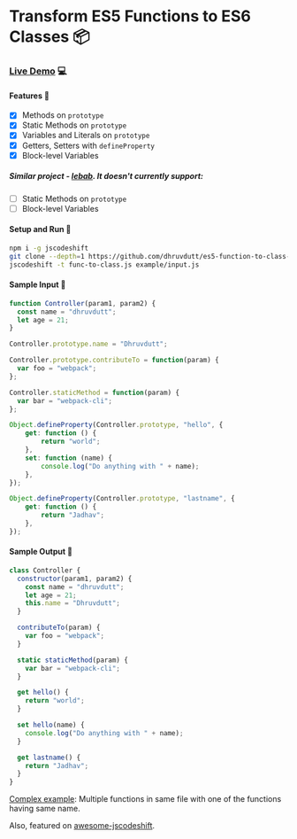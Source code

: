 # Transform ES5 Functions to ES6 Classes :package: 

### [Live Demo](https://astexplorer.net/#/gist/855cc00b6ebfe60f53b2c0543482ee92/) 💻

#### Features :100:
- [x] Methods on `prototype`
- [x] Static Methods on `prototype`
- [x] Variables and Literals on `prototype`
- [x] Getters, Setters with `defineProperty`
- [x] Block-level Variables

##### Similar project - [lebab](https://uniibu.github.io/lebab-ce/). It doesn't currently support:
  - [ ] Static Methods on `prototype`
  - [ ] Block-level Variables

#### Setup and Run :runner:

```bash
npm i -g jscodeshift
git clone --depth=1 https://github.com/dhruvdutt/es5-function-to-class-codemod codemod && cd codemod
jscodeshift -t func-to-class.js example/input.js
```

#### Sample Input 🛴

```js
function Controller(param1, param2) {
  const name = "dhruvdutt";
  let age = 21;
}

Controller.prototype.name = "Dhruvdutt";

Controller.prototype.contributeTo = function(param) {
  var foo = "webpack";
};

Controller.staticMethod = function(param) {
  var bar = "webpack-cli";
};

Object.defineProperty(Controller.prototype, "hello", {
    get: function () {
        return "world";
    },
    set: function (name) {
        console.log("Do anything with " + name);
    },
});

Object.defineProperty(Controller.prototype, "lastname", {
    get: function () {
        return "Jadhav";
    },
});
```

#### Sample Output :rocket:

```js
class Controller {
  constructor(param1, param2) {
    const name = "dhruvdutt";
    let age = 21;
    this.name = "Dhruvdutt";
  }

  contributeTo(param) {
    var foo = "webpack";
  }

  static staticMethod(param) {
    var bar = "webpack-cli";
  }

  get hello() {
    return "world";
  }

  set hello(name) {
    console.log("Do anything with " + name);
  }

  get lastname() {
    return "Jadhav";
  }
}
```

[Complex example](https://astexplorer.net/#/gist/541ba10e75228eeb83ccf95589b0bd76): Multiple functions in same file with one of the functions having same name.
 
Also, featured on [awesome-jscodeshift](https://github.com/sejoker/awesome-jscodeshift#codemods).
